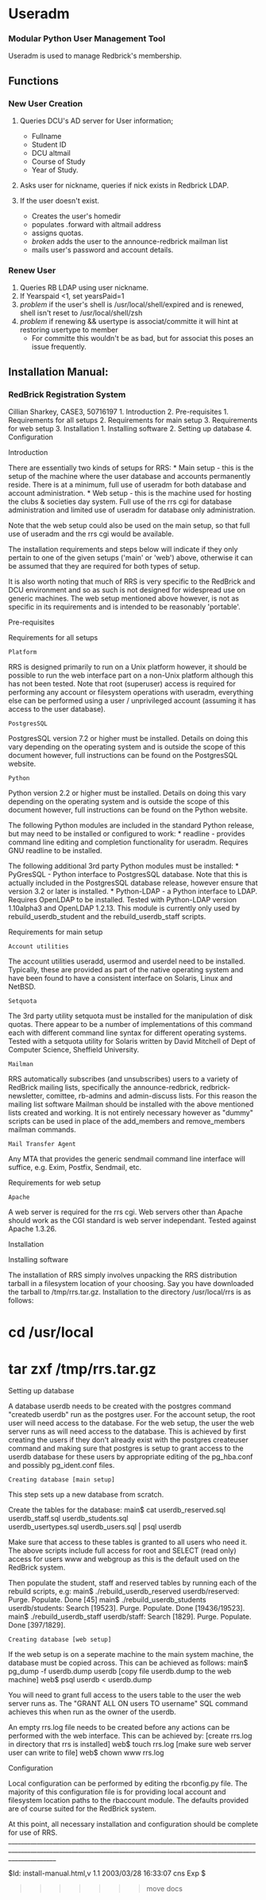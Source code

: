 # Useradm
### Modular Python User Management Tool

Useradm is used to manage Redbrick's membership.

## Functions
### New User Creation

1. Queries DCU's AD server for User information;
	- Fullname
	- Student ID
	- DCU altmail
	- Course of Study
	- Year of Study.
2. Asks user for nickname, queries if nick exists in Redbrick LDAP.

3. If the user doesn't exist.
	- Creates the user's homedir
	- populates .forward with altmail address
	- assigns quotas.
	- *broken* adds the user to the announce-redbrick mailman list
	- mails user's password and account details.

### Renew User

1. Queries RB LDAP using user nickname.
2. If Yearspaid <1, set yearsPaid=1
3.  *problem* if the user's shell is /usr/local/shell/expired and is renewed, shell isn't reset to /usr/local/shell/zsh
4.  *problem* if renewing && usertype is associat/committe it will hint at restoring usertype to member
	- For committe this wouldn't be as bad, but for associat this poses an issue frequently.

## Installation Manual:
### RedBrick Registration System

   Cillian Sharkey, CASE3, 50716197
    1. Introduction
    2. Pre-requisites
         1. Requirements for all setups
         2. Requirements for main setup
         3. Requirements for web setup
    3. Installation
         1. Installing software
         2. Setting up database
    4. Configuration

Introduction

   There are essentially two kinds of setups for RRS:
     * Main setup - this is the setup of the machine where the user database and accounts permanently reside. There is at a minimum, full use of useradm for both database and
       account administration.
     * Web setup - this is the machine used for hosting the clubs & societies day system. Full use of the rrs cgi for database administration and limited use of useradm for
       database only administration.

   Note that the web setup could also be used on the main setup, so that full use of useradm and the rrs cgi would be available.

   The installation requirements and steps below will indicate if they only pertain to one of the given setups ('main' or 'web') above, otherwise it can be assumed that they are
   required for both types of setup.

   It is also worth noting that much of RRS is very specific to the RedBrick and DCU environment and so as such is not designed for widespread use on generic machines. The web
   setup mentioned above however, is not as specific in its requirements and is intended to be reasonably 'portable'.

Pre-requisites

  Requirements for all setups

    Platform

   RRS is designed primarily to run on a Unix platform however, it should be possible to run the web interface part on a non-Unix platform although this has not been tested. Note
   that root (superuser) access is required for performing any account or filesystem operations with useradm, everything else can be performed using a user / unprivileged account
   (assuming it has access to the user database).

    PostgresSQL

   PostgresSQL version 7.2 or higher must be installed. Details on doing this vary depending on the operating system and is outside the scope of this document however, full
   instructions can be found on the PostgresSQL website.

    Python

   Python version 2.2 or higher must be installed. Details on doing this vary depending on the operating system and is outside the scope of this document however, full
   instructions can be found on the Python website.

   The following Python modules are included in the standard Python release, but may need to be installed or configured to work:
     * readline - provides command line editing and completion functionality for useradm. Requires GNU readline to be installed.

   The following additional 3rd party Python modules must be installed:
     * PyGresSQL - Python interface to PostgresSQL database. Note that this is actually included in the PostgresSQL database release, however ensure that version 3.2 or later is
       installed.
     * Python-LDAP - a Python interface to LDAP. Requires OpenLDAP to be installed. Tested with Python-LDAP version 1.10alpha3 and OpenLDAP 1.2.13. This module is currently only
       used by rebuild_userdb_student and the rebuild_userdb_staff scripts.

  Requirements for main setup

    Account utilities

   The account utilities useradd, usermod and userdel need to be installed. Typically, these are provided as part of the native operating system and have been found to have a
   consistent interface on Solaris, Linux and NetBSD.

    Setquota

   The 3rd party utility setquota must be installed for the manipulation of disk quotas. There appear to be a number of implementations of this command each with different command
   line syntax for different operating systems. Tested with a setquota utility for Solaris written by David Mitchell of Dept of Computer Science, Sheffield University.

    Mailman

   RRS automatically subscribes (and unsubscribes) users to a variety of RedBrick mailing lists, specifically the announce-redbrick, redbrick-newsletter, comittee, rb-admins and
   admin-discuss lists. For this reason the mailing list software Mailman should be installed with the above mentioned lists created and working. It is not entirely necessary
   however as "dummy" scripts can be used in place of the add_members and remove_members mailman commands.

    Mail Transfer Agent

   Any MTA that provides the generic sendmail command line interface will suffice, e.g. Exim, Postfix, Sendmail, etc.

  Requirements for web setup

    Apache

   A web server is required for the rrs cgi. Web servers other than Apache should work as the CGI standard is web server independant. Tested against Apache 1.3.26.

Installation

  Installing software

   The installation of RRS simply involves unpacking the RRS distribution tarball in a filesystem location of your choosing. Say you have downloaded the tarball to
   /tmp/rrs.tar.gz. Installation to the directory /usr/local/rrs is as follows:
# cd /usr/local
# tar zxf /tmp/rrs.tar.gz

  Setting up database

   A database userdb needs to be created with the postgres command "createdb userdb" run as the postgres user. For the account setup, the root user will need access to the
   database. For the web setup, the user the web server runs as will need access to the database. This is achieved by first creating the users if they don't already exist with the
   postgres createuser command and making sure that postgres is setup to grant access to the userdb database for these users by appropriate editing of the pg_hba.conf and possibly
   pg_ident.conf files.

    Creating database [main setup]

   This step sets up a new database from scratch.

   Create the tables for the database:
main$ cat userdb_reserved.sql userdb_staff.sql userdb_students.sql \
userdb_usertypes.sql userdb_users.sql | psql userdb

   Make sure that access to these tables is granted to all users who need it. The above scripts include full access for root and SELECT (read only) access for users www and
   webgroup as this is the default used on the RedBrick system.

   Then populate the student, staff and reserved tables by running each of the rebuild scripts, e.g:
main$ ./rebuild_userdb_reserved
userdb/reserved: Purge. Populate. Done [45]
main$ ./rebuild_userdb_students
userdb/students: Search [19523]. Purge. Populate. Done [19436/19523].
main$ ./rebuild_userdb_staff
userdb/staff: Search [1829]. Purge. Populate. Done [397/1829].

    Creating database [web setup]

   If the web setup is on a seperate machine to the main system machine, the database must be copied across. This can be achieved as follows:
main$ pg_dump -f userdb.dump userdb
[copy file userdb.dump to the web machine]
web$ psql userdb < userdb.dump

   You will need to grant full access to the users table to the user the web server runs as. The "GRANT ALL ON users TO username" SQL command achieves this when run as the owner
   of the userdb.

   An empty rrs.log file needs to be created before any actions can be performed with the web interface. This can be achieved by:
[create rrs.log in directory that rrs is installed]
web$ touch rrs.log
[make sure web server user can write to file]
web$ chown www rrs.log

Configuration

   Local configuration can be performed by editing the rbconfig.py file. The majority of this configuration file is for providing local account and filesystem location paths to
   the rbaccount module. The defaults provided are of course suited for the RedBrick system.

   At this point, all necessary installation and configuration should be complete for use of RRS.
     ___________________________________________________________________________________________________________________________________________________________________________

   $Id: install-manual.html,v 1.1 2003/03/28 16:33:07 cns Exp $
>>>>>>> move docs
